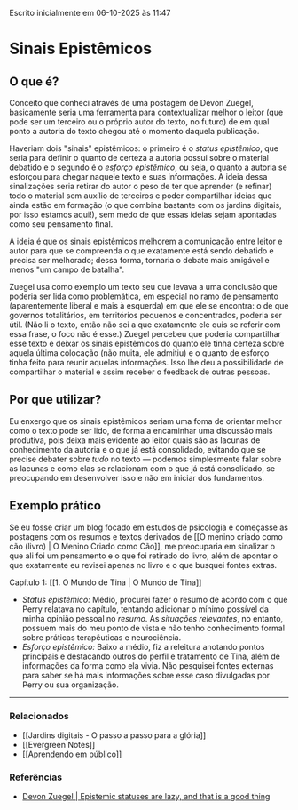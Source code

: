 Escrito inicialmente em 06-10-2025 às 11:47
# Sinais Epistêmicos

## O que é?

Conceito que conheci através de uma postagem de Devon Zuegel, basicamente seria uma ferramenta para contextualizar melhor o leitor (que pode ser um terceiro ou o próprio autor do texto, no futuro) de em qual ponto a autoria do texto chegou até o momento daquela publicação.

Haveriam dois "sinais" epistêmicos: o primeiro é o *status epistêmico*, que seria para definir o quanto de certeza a autoria possui sobre o material debatido e o segundo é o *esforço epistêmico*, ou seja, o quanto a autoria se esforçou para chegar naquele texto e suas informações. A ideia dessa sinalizações seria retirar do autor o peso de ter que aprender (e refinar) todo o material sem auxílio de terceiros e poder compartilhar ideias que ainda estão em formação (o que combina bastante com os jardins digitais, por isso estamos aqui!), sem medo de que essas ideias sejam apontadas como seu pensamento final.

A ideia é que os sinais epistêmicos melhorem a comunicação entre leitor e autor para que se compreenda o que exatamente está sendo debatido e precisa ser melhorado; dessa forma, tornaria o debate mais amigável e menos "um campo de batalha". 

Zuegel usa como exemplo um texto seu que levava a uma conclusão que poderia ser lida como problemática, em especial no ramo de pensamento (aparentemente liberal e mais à esquerda) em que ele se encontra: o de que governos totalitários, em territórios pequenos e concentrados, poderia ser útil. (Não li o texto, então não sei a que exatamente ele quis se referir com essa frase, o foco não é esse.) Zuegel percebeu que poderia compartilhar esse texto e deixar os sinais epistêmicos do quanto ele tinha certeza sobre aquela última colocação (não muita, ele admitiu) e o quanto de esforço tinha feito para reunir aquelas informações. Isso lhe deu a possibilidade de compartilhar o material e assim receber o feedback de outras pessoas. 

## Por que utilizar?

Eu enxergo que os sinais epistêmicos seriam uma foma de orientar melhor como o texto pode ser lido, de forma a encaminhar uma discussão mais produtiva, pois deixa mais evidente ao leitor quais são as lacunas de conhecimento da autoria e o que já está consolidado, evitando que se precise debater sobre *tudo* no texto — podemos simplesmente falar sobre as lacunas e como elas se relacionam com o que já está consolidado, se preocupando em desenvolver isso e não em iniciar dos fundamentos.

## Exemplo prático

Se eu fosse criar um blog focado em estudos de psicologia e começasse as postagens com os resumos e textos derivados de [[O menino criado como cão (livro) | O Menino Criado como Cão]], me preocuparia em sinalizar o que ali foi um pensamento e o que foi retirado do livro, além de apontar o que exatamente eu revisei apenas no livro e o que busquei fontes extras.

Capítulo 1: [[1. O Mundo de Tina | O Mundo de Tina]]
- *Status epistêmico:* Médio, procurei fazer o resumo de acordo com o que Perry relatava no capítulo, tentando adicionar o mínimo possível da minha opinião pessoal no *resumo*. As *situações relevantes*, no entanto, possuem mais do meu ponto de vista e não tenho conhecimento formal sobre práticas terapêuticas e neurociência.
- *Esforço epistêmico:* Baixo a médio, fiz a releitura anotando pontos principais e destacando outros do perfil e tratamento de Tina, além de informações da forma como ela vivia. Não pesquisei fontes externas para saber se há mais informações sobre esse caso divulgadas por Perry ou sua organização.

---
### Relacionados

- [[Jardins digitais - O passo a passo para a glória]] 
- [[Evergreen Notes]] 
- [[Aprendendo em público]]
### Referências

- [Devon Zuegel | Epistemic statuses are lazy, and that is a good thing](https://devonzuegel.com/post/epistemic-statuses-are-lazy-and-that-is-a-good-thing) 
